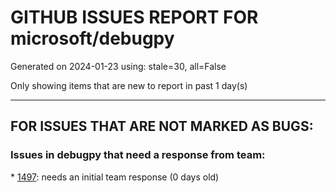 
# GITHUB ISSUES REPORT FOR microsoft/debugpy


Generated on 2024-01-23 using: stale=30, all=False


Only showing items that are new to report in past 1 day(s)


---

## FOR ISSUES THAT ARE NOT MARKED AS BUGS:


### Issues in debugpy that need a response from team:


\* [1497](https://github.com/microsoft/debugpy/issues/1497 "Debugger hits breakpoints, but doesn't retrieve variables or continue execution"): needs an initial team response (0 days old)
